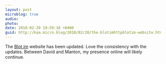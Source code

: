 ```yaml
---
layout: post
microblog: true
audio: 
photo: 
date: 2018-02-20 19:59:18 +0400
guid: http://kaa.micro.blog/2018/02/20/the-blotimhttpblotim-website.html
---
```

The [Blot.im](http://blot.im) website has been updated. Love the consistency with the updates. Between David and Manton, my presence online will likely continue.
